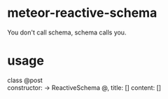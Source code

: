 meteor-reactive-schema
======================

You don't call schema, schema calls you.



# usage

class @post  
  constructor: -> 
    ReactiveSchema @, 
      title: []
      content: []
